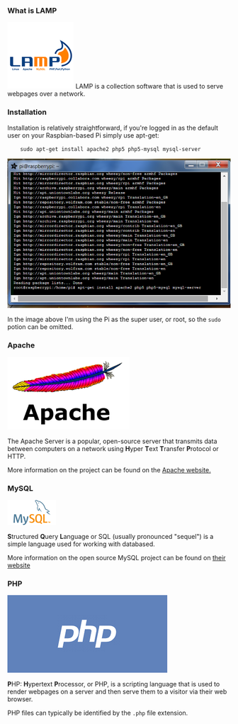 
### What is LAMP

![LAMP Logo](img/lamp.png "The LAMP Logo")
LAMP is a collection software that is used to serve webpages over a network. 

### Installation

Installation is relatively straightforward, if you're logged in as the default user on your Raspbian-based Pi simply use apt-get:

```
    sudo apt-get install apache2 php5 php5-mysql mysql-server
```

![Installing](img/lamp00.png "Installing as Root")

In the image above I'm using the Pi as the super user, or root, so the `sudo` potion can be omitted. 

### Apache

![Apache](img/apache.png "Apache Logo")


The Apache Server is a popular, open-source server that transmits data between computers on a network using **H**yper **T**ext **T**ransfer **P**rotocol or HTTP. 

More information on the project can be found on the <a href="http://httpd.apache.org/" target="_blank">Apache website.</a>

### MySQL

![MySQL](img/mysql.png "MySQL Logo")



**S**tructured **Q**uery **L**anguage or SQL (usually pronounced "sequel") is a simple language used for working with databased. 

More information on the open source MySQL project can be found on <a href="http://www.mysql.com/" target="_blank">their website</a>

### PHP

![PHP](img/php.png "PHP Logo")



**P**HP: **H**ypertext **P**rocessor, or PHP, is a scripting language that is used to render webpages on a server and then serve them to a visitor via their web browser.

PHP files can typically be identified by the `.php` file extension.